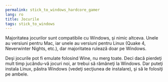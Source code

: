 ```yaml
---
permalink: stick_to_windows_hardcore_gamer
lang: ro
title: Jocurile
tags: stick_to_windows
---
```


Majoritatea jocurilor sunt compatibile cu Windows, şi nimic altceva.
Unele au versiuni pentru Mac, iar unele au versiuni pentru Linux (Quake 4,
Neverwinter Nights, etc.), dar majoritatea rulează doar pe Windows.

Deşi jocurile pot fi emulate folosind Wine, nu merg toate. Deci dacă
pierdeţi mult timp jucându-vă jocuri noi, ar trebui să rămâneţi la Windows.
Dar puteţi instala Linux, păstra Windows (vedeţi secţiunea de instalare),
şi să le folosiţi pe ambele.

